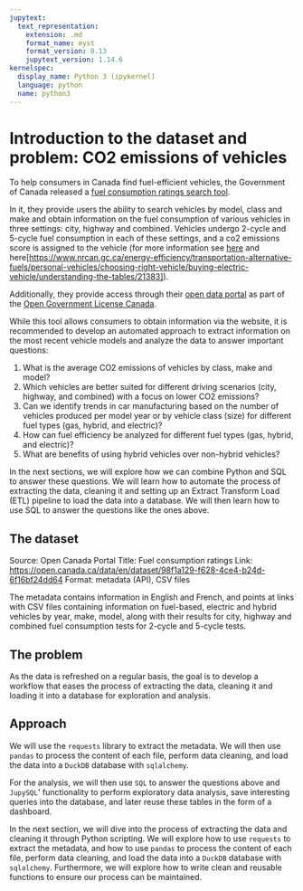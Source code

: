 ```yaml
---
jupytext:
  text_representation:
    extension: .md
    format_name: myst
    format_version: 0.13
    jupytext_version: 1.14.6
kernelspec:
  display_name: Python 3 (ipykernel)
  language: python
  name: python3
---
```


# Introduction to the dataset and problem: CO2 emissions of vehicles

To help consumers in Canada find fuel-efficient vehicles, the Government of Canada released a [fuel consumption ratings search tool](https://fcr-ccc.nrcan-rncan.gc.ca/en?_gl=1*1y4enqn*_ga*NzI2ODg1Njg2LjE2NjcyNDA3NTU.*_ga_C2N57Y7DX5*MTY2ODYzOTkyMy40LjAuMTY2ODYzOTkyMy4wLjAuMA). 

In it, they provide users the ability to search vehicles by model, class and make and obtain information on the fuel consumption of various vehicles in three settings: city, highway and combined. Vehicles undergo 2-cycle and 5-cycle fuel consumption in each of these settings, and a co2 emissions score is assigned to the vehicle (for more information see [here](https://www.nrcan.gc.ca/energy-efficiency/transportation-alternative-fuels/fuel-consumption-guide/understanding-fuel-consumption-ratings/fuel-consumption-testing/21008) and here[https://www.nrcan.gc.ca/energy-efficiency/transportation-alternative-fuels/personal-vehicles/choosing-right-vehicle/buying-electric-vehicle/understanding-the-tables/21383]). 

Additionally, they provide access through their [open data portal](https://open.canada.ca/data/en/dataset/98f1a129-f628-4ce4-b24d-6f16bf24dd64) as part of the [Open Government License Canada](https://open.canada.ca/en/open-government-licence-canada). 

While this tool allows consumers to obtain information via the website, it is recommended to develop an automated approach to extract information on the most recent vehicle models and analyze the data to answer important questions:

1. What is the average CO2 emissions of vehicles by class, make and model?
2. Which vehicles are better suited for different driving scenarios (city, highway, and combined) with a focus on lower CO2 emissions?
3. Can we identify trends in car manufacturing based on the number of vehicles produced per model year or by vehicle class (size) for different fuel types (gas, hybrid, and electric)?
4. How can fuel efficiency be analyzed for different fuel types (gas, hybrid, and electric)?
5. What are benefits of using hybrid vehicles over non-hybrid vehicles?

In the next sections, we will explore how we can combine Python and SQL to answer these questions. We will learn how to automate the process of extracting the data, cleaning it and setting up an Extract Transform Load (ETL) pipeline to load the data into a database. We will then learn how to use SQL to answer the questions like the ones above. 

## The dataset

Source: Open Canada Portal
Title: Fuel consumption ratings
Link: https://open.canada.ca/data/en/dataset/98f1a129-f628-4ce4-b24d-6f16bf24dd64
Format: metadata (API), CSV files

The metadata contains information in English and French, and points at links with CSV files containing information on fuel-based, electric and hybrid vehicles by year, make, model, along with their results for city, highway and combined fuel consumption tests for 2-cycle and 5-cycle tests.

## The problem

As the data is refreshed on a regular basis, the goal is to develop a workflow that eases the process of extracting the data, cleaning it and loading it into a database for exploration and analysis.

## Approach

We will use the `requests` library to extract the metadata. We will then use `pandas` to process the content of each file, perform data cleaning, and load the data into a `DuckDB` database with `sqlalchemy`.

For the analysis, we will then use `SQL` to answer the questions above and `JupySQL`' functionality to perform exploratory data analysis, save interesting queries into the database, and later reuse these tables in the form of a dashboard. 

In the next section, we will dive into the process of extracting the data and cleaning it through Python scripting. We will explore how to use `requests` to extract the metadata, and how to use `pandas` to process the content of each file, perform data cleaning, and load the data into a `DuckDB` database with `sqlalchemy`. Furthermore, we will explore how to write clean and reusable functions to ensure our process can be maintained. 

